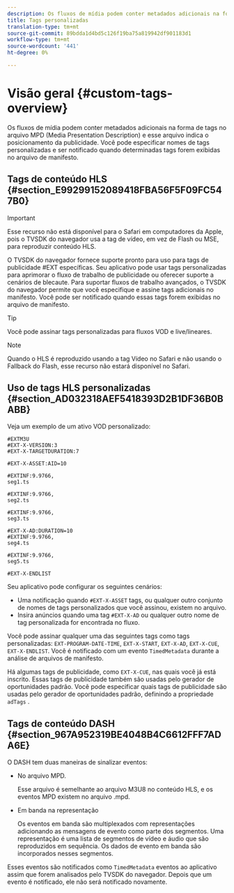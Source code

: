 ```yaml
---
description: Os fluxos de mídia podem conter metadados adicionais na forma de tags no arquivo MPD (Media Presentation Description) e esse arquivo indica o posicionamento da publicidade. Você pode especificar nomes de tags personalizadas e ser notificado quando determinadas tags forem exibidas no arquivo de manifesto.
title: Tags personalizadas
translation-type: tm+mt
source-git-commit: 89bdda1d4bd5c126f19ba75a819942df901183d1
workflow-type: tm+mt
source-wordcount: '441'
ht-degree: 0%

---
```



# Visão geral {#custom-tags-overview}

Os fluxos de mídia podem conter metadados adicionais na forma de tags no arquivo MPD (Media Presentation Description) e esse arquivo indica o posicionamento da publicidade. Você pode especificar nomes de tags personalizadas e ser notificado quando determinadas tags forem exibidas no arquivo de manifesto.

## Tags de conteúdo HLS {#section_E99299152089418FBA56F5F09FC547B0}

>[!IMPORTANT]
>
>Esse recurso não está disponível para o Safari em computadores da Apple, pois o TVSDK do navegador usa a tag de vídeo, em vez de Flash ou MSE, para reproduzir conteúdo HLS.

O TVSDK do navegador fornece suporte pronto para uso para tags de publicidade #EXT específicas. Seu aplicativo pode usar tags personalizadas para aprimorar o fluxo de trabalho de publicidade ou oferecer suporte a cenários de blecaute. Para suportar fluxos de trabalho avançados, o TVSDK do navegador permite que você especifique e assine tags adicionais no manifesto. Você pode ser notificado quando essas tags forem exibidas no arquivo de manifesto.

>[!TIP]
>
>Você pode assinar tags personalizadas para fluxos VOD e live/lineares.

>[!NOTE]
>
>Quando o HLS é reproduzido usando a tag Vídeo no Safari e não usando o Fallback do Flash, esse recurso não estará disponível no Safari.

## Uso de tags HLS personalizadas {#section_AD032318AEF5418393D2B1DF36B0BABB}

Veja um exemplo de um ativo VOD personalizado:

```
#EXTM3U
#EXT-X-VERSION:3
#EXT-X-TARGETDURATION:7
 
#EXT-X-ASSET:AID=10
 
#EXTINF:9.9766,
seg1.ts
 
#EXTINF:9.9766,
seg2.ts
 
#EXTINF:9.9766,
seg3.ts
 
#EXT-X-AD:DURATION=10
#EXTINF:9.9766,
seg4.ts
 
#EXTINF:9.9766,
seg5.ts
 
#EXT-X-ENDLIST
```

Seu aplicativo pode configurar os seguintes cenários:

* Uma notificação quando `#EXT-X-ASSET` tags, ou qualquer outro conjunto de nomes de tags personalizados que você assinou, existem no arquivo.
* Insira anúncios quando uma tag `#EXT-X-AD` ou qualquer outro nome de tag personalizada for encontrada no fluxo.

Você pode assinar qualquer uma das seguintes tags como tags personalizadas: `EXT-PROGRAM-DATE-TIME`, `EXT-X-START`, `EXT-X-AD`, `EXT-X-CUE`, `EXT-X-ENDLIST`. Você é notificado com um evento `TimedMetadata` durante a análise de arquivos de manifesto.

Há algumas tags de publicidade, como `EXT-X-CUE`, nas quais você já está inscrito. Essas tags de publicidade também são usadas pelo gerador de oportunidades padrão. Você pode especificar quais tags de publicidade são usadas pelo gerador de oportunidades padrão, definindo a propriedade `adTags` .

## Tags de conteúdo DASH {#section_967A952319BE4048B4C6612FFF7ADA6E}

O DASH tem duas maneiras de sinalizar eventos:

* No arquivo MPD.

   Esse arquivo é semelhante ao arquivo M3U8 no conteúdo HLS, e os eventos MPD existem no arquivo .mpd.
* Em banda na representação

   Os eventos em banda são multiplexados com representações adicionando as mensagens de evento como parte dos segmentos. Uma representação é uma lista de segmentos de vídeo e áudio que são reproduzidos em sequência. Os dados de evento em banda são incorporados nesses segmentos.

Esses eventos são notificados como `TimedMetadata` eventos ao aplicativo assim que forem analisados pelo TVSDK do navegador. Depois que um evento é notificado, ele não será notificado novamente.
